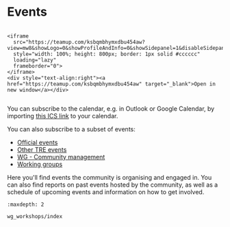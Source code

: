 # Events

```{raw} html

<iframe
  src="https://teamup.com/ksbqmbhymxdbu454aw?view=mw8&showLogo=0&showProfileAndInfo=0&showSidepanel=1&disableSidepanel=1&showMenu=1&showAgendaHeader=1&showAgendaDetails=0&showYearViewHeader=1"
  style="width: 100%; height: 800px; border: 1px solid #cccccc"
  loading="lazy"
  frameborder="0">
</iframe>
<div style="text-align:right"><a href="https://teamup.com/ksbqmbhymxdbu454aw" target="_blank">Open in new window</a></div>


```

You can subscribe to the calendar, e.g. in Outlook or Google Calendar, by importing [this ICS link](https://ics.teamup.com/feed/ksbqmbhymxdbu454aw/0.ics) to your calendar.

You can also subscribe to a subset of events:

- [Official events](https://ics.teamup.com/feed/ksbqmbhymxdbu454aw/13011531.ics)
- [Other TRE events](https://ics.teamup.com/feed/ksbqmbhymxdbu454aw/13011530.ics)
- [WG - Community management](https://ics.teamup.com/feed/ksbqmbhymxdbu454aw/13014371.ics)
- [Working groups](https://ics.teamup.com/feed/ksbqmbhymxdbu454aw/13014372.ics)

Here you'll find events the community is organising and engaged in. You can also find reports on past events hosted by the community, as well as a schedule of upcoming events and information on how to get involved.

```{toctree}
:maxdepth: 2

wg_workshops/index
```
